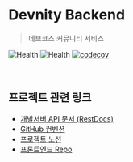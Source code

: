 # Devnity Backend
> 데브코스 커뮤니티 서비스

![Health](https://img.shields.io/website?down_message=DOWN&up_message=UP&label=server-prod&url=http://3.37.54.135:5000/docs/index.html) ![Health](https://img.shields.io/website?down_message=DOWN&up_message=UP&label=server-dev&url=http://3.37.54.135:8888/docs/index.html) [![codecov](https://codecov.io/gh/prgrms-web-devcourse/Team_BbungCles_Devnity_BE/branch/develop/graph/badge.svg?token=MX7YVUP5SW)](https://codecov.io/gh/prgrms-web-devcourse/Team_BbungCles_Devnity_BE)

<br>

## 프로젝트 관련 링크

- [개발서버 API 문서 (RestDocs)](http://3.37.54.135:8888/docs/index.html)
- [GitHub 컨벤션](https://github.com/prgrms-web-devcourse/Team_BbungCles_Devnity_BE/wiki/GitHub-%EC%BB%A8%EB%B2%A4%EC%85%98)
- [프로젝트 노션](https://www.notion.so/backend-devcourse/7-Devnity-c0f09e027acf4d9e8aeab21f7a9a8822)
- [프론트엔드 Repo](https://github.com/prgrms-web-devcourse/Team_BbungCles_Devnity_FE)

